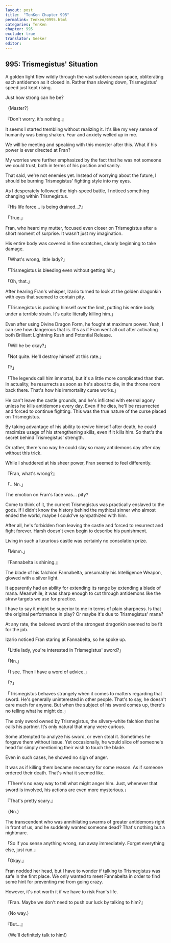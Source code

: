 ```yaml
---
layout: post
title:  "TenKen Chapter 995"
permalink: Tenken/0995.html
categories: TenKen
chapter: 995
exclude: true
translator: Seeker
editor: 
---
```

<h2>995: Trismegistus' Situation</h2>

A golden light flew wildly through the vast subterranean space, obliterating each antidemon as it closed in. Rather than slowing down, Trismegistus' speed just kept rising.

Just how strong can he be?

（Master?）

『Don't worry, it's nothing.』

It seems I started trembling without realizing it. It's like my very sense of humanity was being shaken. Fear and anxiety welled up in me.

We will be meeting and speaking with this monster after this. What if his power is ever directed at Fran?

My worries were further emphasized by the fact that he was not someone we could trust, both in terms of his position and sanity.

That said, we're not enemies yet. Instead of worrying about the future, I should be burning Trismegistus' fighting style into my eyes.

As I desperately followed the high-speed battle, I noticed something changing within Trismegistus.

『His life force... is being drained...?』

「True.」

Fran, who heard my mutter, focused even closer on Trismegistus after a short moment of surprise. It wasn't just my imagination.

His entire body was covered in fine scratches, clearly beginning to take damage.

「What's wrong, little lady?」

「Trismegistus is bleeding even without getting hit.」

「Oh, that.」

After hearing Fran's whisper, Izario turned to look at the golden dragonkin with eyes that seemed to contain pity.

「Trismegistus is pushing himself over the limit, putting his entire body under a terrible strain. It's quite literally killing him.」

Even after using Divine Dragon Form, he fought at maximum power. Yeah, I can see how dangerous that is. It's as if Fran went all out after activating both Brilliant Lightning Rush and Potential Release.

「Will he be okay?」

「Not quite. He'll destroy himself at this rate.」

「?」

「The legends call him immortal, but it's a little more complicated than that. In actuality, he resurrects as soon as he's about to die, in the throne room back there. That's how his immortality curse works.」

He can't leave the castle grounds, and he's inflicted with eternal agony unless he kills antidemons every day. Even if he dies, he'll be resurrected and forced to continue fighting. This was the true nature of the curse placed on Trismegistus.

By taking advantage of his ability to revive himself after death, he could maximize usage of his strengthening skills, even if it kills him. So that's the secret behind Trismegistus' strength.

Or rather, there's no way he could slay so many antidemons day after day without this trick.

While I shuddered at his sheer power, Fran seemed to feel differently.

『Fran, what's wrong?』

「...Nn.」

The emotion on Fran's face was... pity?

Come to think of it, the current Trismegistus was practically enslaved to the gods. If I didn't know the history behind the mythical sinner who almost ended the world, maybe I could've sympathized with him.

After all, he's forbidden from leaving the castle and forced to resurrect and fight forever. Harsh doesn't even begin to describe his punishment.

Living in such a luxurious castle was certainly no consolation prize.

「Mmm.」

『Fannabelta is shining.』

The blade of his falchion Fannabelta, presumably his Intelligence Weapon, glowed with a silver light.

It apparently had an ability for extending its range by extending a blade of mana. Meanwhile, it was sharp enough to cut through antidemons like the straw targets we use for practice.

I have to say it might be superior to me in terms of plain sharpness. Is that the original performance in play? Or maybe it's due to Trismegistus' mana?

At any rate, the beloved sword of the strongest dragonkin seemed to be fit for the job.

Izario noticed Fran staring at Fannabelta, so he spoke up.

「Little lady, you're interested in Trismegistus' sword?」

「Nn.」

「I see. Then I have a word of advice.」

「?」

「Trismegistus behaves strangely when it comes to matters regarding that sword. He's generally uninterested in other people. That's to say, he doesn't care much for anyone. But when the subject of his sword comes up, there's no telling what he might do.」

The only sword owned by Trismegistus, the silvery-white falchion that he calls his partner. It’s only natural that many were curious.

Some attempted to analyze his sword, or even steal it. Sometimes he forgave them without issue. Yet occasionally, he would slice off someone's head for simply mentioning their wish to touch the blade.

Even in such cases, he showed no sign of anger.

It was as if killing them became necessary for some reason. As if someone ordered their death. That's what it seemed like.

「There's no easy way to tell what might anger him. Just, whenever that sword is involved, his actions are even more mysterious.」

『That's pretty scary.』

（Nn.）

The transcendent who was annihilating swarms of greater antidemons right in front of us, and he suddenly wanted someone dead? That's nothing but a nightmare.

「So if you sense anything wrong, run away immediately. Forget everything else, just run.」

「Okay.」

Fran nodded her head, but I have to wonder if talking to Trismegistus was safe in the first place. We only wanted to meet Fannabelta in order to find some hint for preventing me from going crazy.

However, it's not worth it if we have to risk Fran's life.

『Fran. Maybe we don't need to push our luck by talking to him?』

（No way.）

『But...』

（We'll definitely talk to him!）




